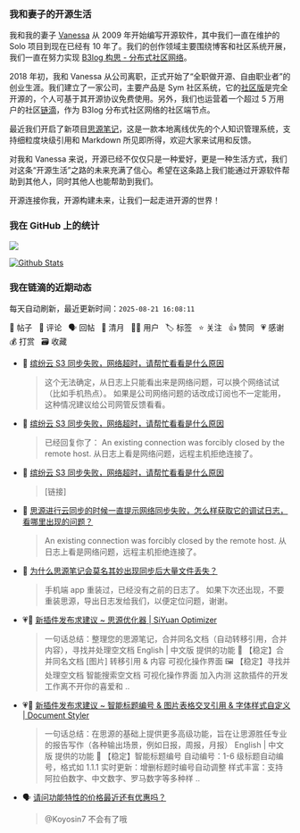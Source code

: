 ### 我和妻子的开源生活

我和我的妻子 [Vanessa](https://github.com/Vanessa219) 从 2009 年开始编写开源软件，其中我们一直在维护的 Solo 项目到现在已经有 10 年了。我们的创作领域主要围绕博客和社区系统开展，我们一直在努力实现 [B3log 构思 - 分布式社区网络](https://ld246.com/article/1546941897596)。

2018 年初，我和 Vanessa 从公司离职，正式开始了“全职做开源、自由职业者”的创业生涯。我们建立了一家公司，主要产品是 Sym 社区系统，它的[社区版](https://github.com/88250/symphony)是完全开源的，个人可基于其开源协议免费使用。另外，我们也运营着一个超过 5 万用户的社区[链滴](https://ld246.com)，作为 B3log 分布式社区网络的社区端节点。

最近我们开启了新项目[思源笔记](https://github.com/siyuan-note/siyuan)，这是一款本地离线优先的个人知识管理系统，支持细粒度块级引用和 Markdown 所见即所得，欢迎大家来试用和反馈。

对我和 Vanessa 来说，开源已经不仅仅只是一种爱好，更是一种生活方式，我们对这条“开源生活”之路的未来充满了信心。希望在这条路上我们能通过开源软件帮助到其他人，同时其他人也能帮助到我们。

开源连接你我，开源构建未来，让我们一起走进开源的世界！

### 我在 GitHub 上的统计

<a title="Hits" target="_blank" href="https://github.com/88250/88250"><img src="https://hits.b3log.org/88250/88250.svg"></a>

[![Github Stats](https://github-readme-stats.vercel.app/api?username=88250&theme=tokyonight&show_icons=true)](https://github.com/88250)

<!--events start -->

### 我在链滴的近期动态

每天自动刷新，最近更新时间：`2025-08-21 16:08:11`

📝 帖子 &nbsp; 💬 评论 &nbsp; 🗣 回帖 &nbsp; 🌙 清月 &nbsp; 👨‍💻 用户 &nbsp; 🏷️ 标签 &nbsp; ⭐️ 关注 &nbsp; 👍 赞同 &nbsp; 💗 感谢 &nbsp; 💰 打赏 &nbsp; 🗃 收藏

* 💬 [缤纷云 S3 同步失败，网络超时，请帮忙看看是什么原因](https://ld246.com/article/1755571842715/comment/1755575344279#comments)

  > 这个无法确定，从日志上只能看出来是网络问题，可以换个网络试试（比如手机热点）。 如果是公司网络问题的话改成订阅也不一定能用，这种情况建议给公司网管反馈看看。
* 💬 [缤纷云 S3 同步失败，网络超时，请帮忙看看是什么原因](https://ld246.com/article/1755571842715/comment/1755573361307#comments)

  > 已经回复你了： An existing connection was forcibly closed by the remote host. 从日志上看是网络问题，远程主机拒绝连接了。
* 💬 [缤纷云 S3 同步失败，网络超时，请帮忙看看是什么原因](https://ld246.com/article/1755571842715/comment/1755571964990#comments)

  > [链接]
* 💬 [思源进行云同步的时候一直提示网络同步失败，怎么样获取它的调试日志，看哪里出现的问题？](https://ld246.com/article/1753955640684/comment/1755571647456#comments)

  > An existing connection was forcibly closed by the remote host. 从日志上看是网络问题，远程主机拒绝连接了。
* 💬 [为什么思源笔记会莫名其妙出现同步后大量文件丢失？](https://ld246.com/article/1754053586729/comment/1755571475049#comments)

  > 手机端 app 重装过，已经没有之前的日志了。 如果下次还出现，不要重装思源，导出日志发给我们，以便定位问题，谢谢。
* 💗📝 [新插件发布求建议 ~ 思源优化器 | SiYuan Optimizer](https://ld246.com/article/1755250904390)

  > 一句话总结：整理您的思源笔记，合并同名文档（自动转移引用，合并内容），寻找并处理空文档 English | 中文版 提供的功能 📝 【稳定】合并同名文档 [图片] 转移引用 &amp; 内容 可视化操作界面 🖼️ 【稳定】寻找并处理空文档 智能搜索空文档 可视化操作界面 加入内测 这款插件的开发工作离不开你的喜爱和 ..
* 💗📝 [新插件发布求建议 ~ 智能标题编号 &amp; 图片表格交叉引用 &amp; 字体样式自定义 | Document Styler](https://ld246.com/article/1755250973803)

  > 一句话总结：在思源的基础上提供更多高级功能，旨在让思源胜任专业的报告写作（各种输出场景，例如日报，周报，月报） English | 中文版 提供的功能 📝 【稳定】智能标题编号 自动编号：1-6 级标题自动编号，格式如 1.1.1 实时更新：增删标题时编号自动调整 样式丰富：支持阿拉伯数字、中文数字、罗马数字等多种样 ..
* 🗣 [请问功能特性的价格最近还有优惠吗？](https://ld246.com/article/1755140782592/comment/1755143560153#comments)

  > @Koyosin7 不会有了哦


<!--events end -->
